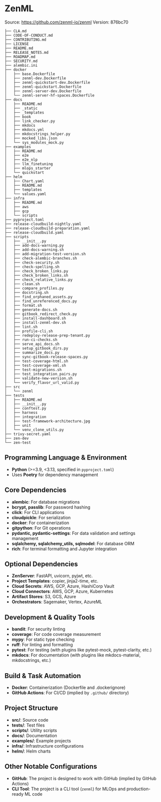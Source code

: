 # ZenML
Source: https://github.com/zenml-io/zenml
Version: 876bc70

```
├── CLA.md
├── CODE-OF-CONDUCT.md
├── CONTRIBUTING.md
├── LICENSE
├── README.md
├── RELEASE_NOTES.md
├── ROADMAP.md
├── SECURITY.md
├── alembic.ini
├── docker
│   ├── base.Dockerfile
│   ├── zenml-dev.Dockerfile
│   ├── zenml-quickstart-dev.Dockerfile
│   ├── zenml-quickstart.Dockerfile
│   ├── zenml-server-dev.Dockerfile
│   └── zenml-server-hf-spaces.Dockerfile
├── docs
│   ├── README.md
│   ├── _static
│   ├── _templates
│   ├── book
│   ├── link_checker.py
│   ├── mkdocs
│   ├── mkdocs.yml
│   ├── mkdocstrings_helper.py
│   ├── mocked_libs.json
│   └── sys_modules_mock.py
├── examples
│   ├── README.md
│   ├── e2e
│   ├── e2e_nlp
│   ├── llm_finetuning
│   ├── mlops_starter
│   └── quickstart
├── helm
│   ├── Chart.yaml
│   ├── README.md
│   ├── templates
│   └── values.yaml
├── infra
│   ├── README.md
│   ├── aws
│   ├── gcp
│   └── scripts
├── pyproject.toml
├── release-cloudbuild-nightly.yaml
├── release-cloudbuild-preparation.yaml
├── release-cloudbuild.yaml
├── scripts
│   ├── __init__.py
│   ├── add-docs-warning.py
│   ├── add-docs-warning.sh
│   ├── add-migration-test-version.sh
│   ├── check-alembic-branches.sh
│   ├── check-security.sh
│   ├── check-spelling.sh
│   ├── check_broken_links.py
│   ├── check_broken_links.sh
│   ├── check_relative_links.py
│   ├── clean.sh
│   ├── compare_profiles.py
│   ├── docstring.sh
│   ├── find_orphaned_assets.py
│   ├── find_unreferenced_docs.py
│   ├── format.sh
│   ├── generate-docs.sh
│   ├── gitbook_redirect_check.py
│   ├── install-dashboard.sh
│   ├── install-zenml-dev.sh
│   ├── lint.sh
│   ├── profile-cli.sh
│   ├── redeploy-release-prep-tenant.py
│   ├── run-ci-checks.sh
│   ├── serve_api_docs.sh
│   ├── setup_gitbook_dirs.py
│   ├── summarize_docs.py
│   ├── sync-gitbook-release-spaces.py
│   ├── test-coverage-html.sh
│   ├── test-coverage-xml.sh
│   ├── test-migrations.sh
│   ├── test_integration_pairs.py
│   ├── validate-new-version.sh
│   └── verify_flavor_url_valid.py
├── src
│   └── zenml
├── tests
│   ├── README.md
│   ├── __init__.py
│   ├── conftest.py
│   ├── harness
│   ├── integration
│   ├── test-framework-architecture.jpg
│   ├── unit
│   └── venv_clone_utils.py
├── trivy-secret.yaml
├── zen-dev
└── zen-test
```

## Programming Language & Environment
- **Python** (>=3.9, <3.13, specified in `pyproject.toml`)
- Uses **Poetry** for dependency management

## Core Dependencies
- **alembic**: For database migrations
- **bcrypt, passlib**: For password hashing
- **click**: For CLI applications
- **cloudpickle**: For serialization
- **docker**: For containerization
- **gitpython**: For Git operations
- **pydantic, pydantic-settings**: For data validation and settings management
- **sqlalchemy, sqlalchemy_utils, sqlmodel**: For database ORM
- **rich**: For terminal formatting and Jupyter integration

## Optional Dependencies
- **ZenServer**: FastAPI, uvicorn, pyjwt, etc.
- **Project Templates**: copier, jinja2-time, etc.
- **Cloud Secrets**: AWS, GCP, Azure, HashiCorp Vault
- **Cloud Connectors**: AWS, GCP, Azure, Kubernetes
- **Artifact Stores**: S3, GCS, Azure
- **Orchestrators**: Sagemaker, Vertex, AzureML

## Development & Quality Tools
- **bandit**: For security linting
- **coverage**: For code coverage measurement
- **mypy**: For static type checking
- **ruff**: For linting and formatting
- **pytest**: For testing (with plugins like pytest-mock, pytest-clarity, etc.)
- **mkdocs**: For documentation (with plugins like mkdocs-material, mkdocstrings, etc.)

## Build & Task Automation
- **Docker**: Containerization (Dockerfile and .dockerignore)
- **GitHub Actions**: For CI/CD (implied by `.github/` directory)

## Project Structure
- **src/**: Source code
- **tests/**: Test files
- **scripts/**: Utility scripts
- **docs/**: Documentation
- **examples/**: Example projects
- **infra/**: Infrastructure configurations
- **helm/**: Helm charts

## Other Notable Configurations
- **GitHub**: The project is designed to work with GitHub (implied by GitHub Actions)
- **CLI Tool**: The project is a CLI tool (`zenml`) for MLOps and production-ready ML code

